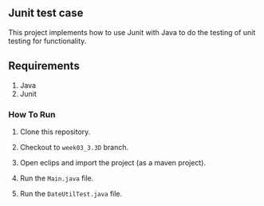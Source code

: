 ## Junit test case
This project implements how to use Junit with Java to do the testing of unit testing for functionality.


## Requirements
1. Java
2. Junit


### How To Run

1. Clone this repository.

2. Checkout to `week03_3.3D` branch.

3. Open eclips and import the project (as a maven project).

4. Run the `Main.java` file.

5. Run the `DateUtilTest.java` file.